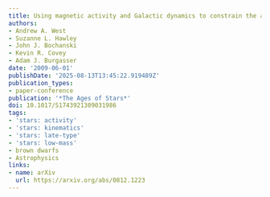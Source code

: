 ```yaml
---
title: Using magnetic activity and Galactic dynamics to constrain the ages of M dwarfs
authors:
- Andrew A. West
- Suzanne L. Hawley
- John J. Bochanski
- Kevin R. Covey
- Adam J. Burgasser
date: '2009-06-01'
publishDate: '2025-08-13T13:45:22.919489Z'
publication_types:
- paper-conference
publication: '*The Ages of Stars*'
doi: 10.1017/S1743921309031986
tags:
- 'stars: activity'
- 'stars: kinematics'
- 'stars: late-type'
- 'stars: low-mass'
- brown dwarfs
- Astrophysics
links:
- name: arXiv
  url: https://arxiv.org/abs/0812.1223
---
```


